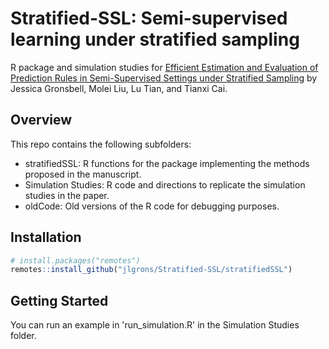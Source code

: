 # Stratified-SSL: Semi-supervised learning under stratified sampling

R package and simulation studies for [Efficient Estimation and Evaluation of Prediction Rules in Semi-Supervised Settings under Stratified Sampling](https://arxiv.org/abs/2010.09443) by Jessica Gronsbell, Molei Liu, Lu Tian, and Tianxi Cai.

## Overview 

This repo contains the following subfolders:

* stratifiedSSL: R functions for the package implementing the methods proposed in the manuscript.
* Simulation Studies: R code and directions to replicate the simulation studies in the paper. 
* oldCode: Old versions of the R code for debugging purposes.

## Installation

```r
# install.packages("remotes")
remotes::install_github("jlgrons/Stratified-SSL/stratifiedSSL")
```

## Getting Started

You can run an example in 'run_simulation.R' in the Simulation Studies folder.
